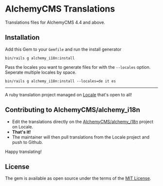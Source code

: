# AlchemyCMS Translations

Translations files for AlchemyCMS 4.4 and above.

## Installation

Add this Gem to your `Gemfile` and run the install generator

```
bin/rails g alchemy_i18n:install
```

Pass the locales you want to generate files for with the `--locales` option.
Seperate multiple locales by space.

```
bin/rails g alchemy_i18n:install --locales=de it es
```

---

A ruby translation project managed on [Locale](http://www.localeapp.com/) that's open to all!

## Contributing to AlchemyCMS/alchemy_i18n

- Edit the translations directly on the [AlchemyCMS/alchemy_i18n](http://www.localeapp.com/projects/public?search=AlchemyCMS/alchemy_i18n) project on Locale.
- **That's it!**
- The maintainer will then pull translations from the Locale project and push to Github.

Happy translating!

## License

The gem is available as open source under the terms of the [MIT License](https://opensource.org/licenses/MIT).
